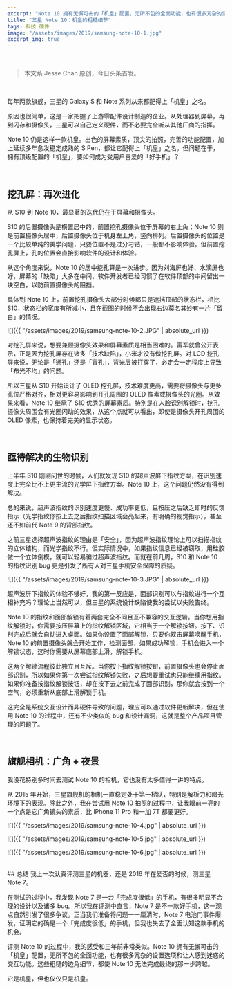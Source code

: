 ```yaml
---
excerpt: "Note 10 拥有无懈可击的「机皇」配置，无所不包的全面功能，也有很多冗杂的设置选项和让人感到迷惑的交互功能。这些粗糙的边角细节，都使 Note 10 无法完成最终的那一步跨越。"
title: "三星 Note 10：机皇的粗糙细节"
tags: 科技 硬件
image: "/assets/images/2019/samsung-note-10-1.jpg"
excerpt_img: true
---
```


<br>

>本文系 Jesse Chan 原创，今日头条首发。

<br>

每年两款旗舰，三星的 Galaxy S 和 Note 系列从来都配得上「机皇」之名。

原因也很简单，这是一家把握了上游零配件设计制造的企业。从处理器到屏幕，再到闪存和摄像头，三星可以自己定义硬件，而不必要完全听从其他厂商的指挥。

Note 10 仍是这样一款机皇。出色的屏幕素质，顶尖的拍照，完善的功能配置，加上延续多年愈发稳定成熟的 S Pen，都让它配得上「机皇」之名。但问题在于，拥有顶级配置的「机皇」，要如何成为受用户喜爱的「好手机」？

<br>

## 挖孔屏：再次进化
从 S10 到 Note 10，最显著的迭代仍在于屏幕和摄像头。

S10 的后置摄像头是横置居中的，前置挖孔摄像头位于屏幕的右上角；Note 10 则是前置摄像头居中，后置摄像头位于机身左上角，竖向排列。后置摄像头的位置是一个比较单纯的美学问题，只要位置不是过分刁钻，一般都不影响体验。但前置挖孔屏上，孔的位置会直接影响软件的设计和体验。

从这个角度来说，Note 10 的居中挖孔算是一次进步。因为刘海屏也好、水滴屏也好，屏幕的「缺陷」大多在中间，软件开发者已经习惯了在软件顶部的中间留出一块空白，以防前置摄像头的阻挡。

具体到 Note 10 上，前置挖孔摄像头大部分时候都只是遮挡顶部的状态栏，相比 S10，状态栏的宽度有所减小，且在截图的时候不会出现右边莫名其妙有一片「留白」的情况。

![]({{ "/assets/images/2019/samsung-note-10-2.JPG" | absolute_url }})

对挖孔屏来说，想要兼顾摄像头效果和屏幕素质是相当困难的。雷军就曾公开表示，正是因为挖孔屏存在诸多「技术缺陷」，小米才没有做挖孔屏。对 LCD 挖孔屏来说，无论是「通孔」还是「盲孔」，背光层被打穿了，必定会一定程度上导致「布光不均」的问题。

所以三星从 S10 开始设计了 OLED 挖孔屏，技术难度更高，需要将摄像头与更多孔位严格对齐，相对更容易影响到开孔周围的 OLED 像素或摄像头的光圈。从效果来看，Note 10 继承了 S10 优秀的屏幕素质。特别是在人脸识别解锁时，挖孔摄像头周围会有光圈闪动的效果，从这个点就可以看出，即使是摄像头开孔周围的 OLED 像素，也保持着完美的显示状态。

<br>

## 亟待解决的生物识别
上半年 S10 刚刚问世的时候，人们就发现 S10 的超声波屏下指纹方案，在识别速度上完全比不上更主流的光学屏下指纹方案。Note 10 上，这个问题仍然没有得到解决。

总的来说，超声波指纹的识别速度更慢、成功率更低，且按压之后缺乏即时的反馈指示（光学指纹你按上去之后指纹扫描区域会亮起来，有明确的视觉指示），甚至还不如前代 Note 9 的背部指纹。

之前三星选择超声波指纹的理由是「安全」，因为超声波指纹理论上可以扫描指纹的立体结构，而光学指纹不行。但实际情况中，如果指纹信息已经被窃取，用硅胶做一个立体倒模，就可以轻易骗过超声波指纹。而就在前几周，S10 和 Note 10 的指纹识别 bug 更是引发了所有人对三星手机安全保障的质疑。

![]({{ "/assets/images/2019/samsung-note-10-3.JPG" | absolute_url }})

超声波屏下指纹的体验不够好，我的第一反应是，面部识别可以与指纹进行一个互相补充吗？理论上当然可以，但三星的系统设计缺陷使我的尝试以失败告终。

Note 10 的指纹和面部解锁有着两套完全不同且互不兼容的交互逻辑。当你想用指纹解锁时，你需要按压屏幕上的指纹解锁区域，它相当于一个解锁按钮。按下、识别完成后就会自动进入桌面。如果你设置了面部解锁，只要你双击屏幕唤醒手机，Note 10 的前置摄像头就会开始工作，检测面部，如果成功解锁，手机会进入一个解锁状态，这时你需要从屏幕底部上滑，解锁手机。

这两个解锁流程彼此独立且互斥。当你按下指纹解锁按钮，前置摄像头也会停止面部识别，所以如果你第一次尝试指纹解锁失败，之后想要重试也只能继续用指纹。如果你准备按指纹解锁按钮，却在按下去之前完成了面部识别，那你就会按到一个空气，必须重新从底部上滑解锁手机。

这完全是系统交互设计而非硬件导致的问题，理应可以通过软件更新解决，但在使用 Note 10 的过程中，还有不少类似的 bug 和设计漏洞，这就是整个产品项目管理的问题了。

<br>

## 旗舰相机：广角 + 夜景
我没花特别多时间去测试 Note 10 的相机，它也没有太多值得一讲的特点。

从 2015 年开始，三星旗舰机的相机一直稳定处于第一梯队，特别是解析力和暗光环境下的表现。除此之外，我在尝试用 Note 10 拍照的过程中，让我眼前一亮的一个点是它广角镜头的素质，比 iPhone 11 Pro 和一加 7T 都要更好。

![]({{ "/assets/images/2019/samsung-note-10-4.jpg" | absolute_url }})

![]({{ "/assets/images/2019/samsung-note-10-5.jpg" | absolute_url }})

![]({{ "/assets/images/2019/samsung-note-10-6.jpg" | absolute_url }})

<br>
## 总结
我上一次认真评测三星的机器，还是 2016 年在爱否的时候，测三星 Note 7。

在测试的过程中，我发现 Note 7 是一台「完成度很低」的手机，有很多明显不合理的设计以及诸多 bug。所以我在评测中直言，Note 7 是不一款好手机，这一观点自然引发了很多争议。正当我们准备将问题一一厘清时，Note 7 电池门事件爆发，证明它的确是一个「完成度很低」的手机，但我也失去了全面认知这款手机的机会。

评测 Note 10 的过程中，我的感受和三年前非常类似。Note 10 拥有无懈可击的「机皇」配置，无所不包的全面功能，也有很多冗杂的设置选项和让人感到迷惑的交互功能。这些粗糙的边角细节，都使 Note 10 无法完成最终的那一步跨越。

它是机皇，但也仅仅只是机皇。